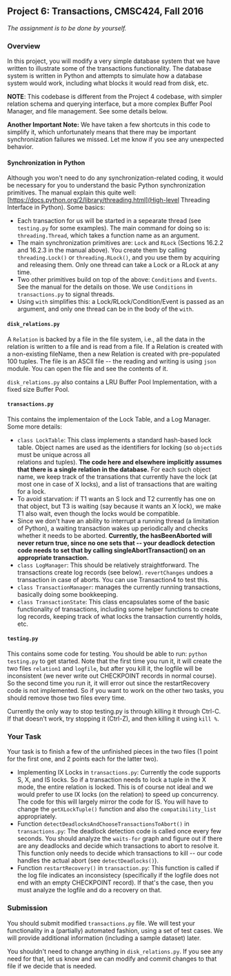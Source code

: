 ## Project 6: Transactions, CMSC424, Fall 2016

*The assignment is to be done by yourself.*

### Overview

In this project, you will modify a very simple database system that we have written to illustrate some of the transactions functionality.
The database system is written in Python and attempts to simulate how a database system would work, including what blocks it would read from disk, etc.

**NOTE**: This codebase is different from the Project 4 codebase, with simpler relation schema and querying interface, but a more complex Buffer Pool Manager, and file management.
See some details below.

**Another Important Note:** We have taken a few shortcuts in this code to simplify it, which unfortunately means that there may be important synchronization failures we missed. Let me know if you see any unexpected behavior.


#### Synchronization in Python
Although you won't need to do any synchronization-related coding, it would be necessary for you to understand the basic Python synchronization primitives. The manual
explain this quite well: [https://docs.python.org/2/library/threading.html](High-level Threading Interface in Python). Some basics:
- Each transaction for us will be started in a sepearate thread (see `testing.py` for some examples). The main command for doing so is: `threading.Thread`, which takes a function name as an argument.
- The main synchronization primitives are: `Lock` and `RLock` (Sections 16.2.2 and 16.2.3 in the manual above). You create them by calling `threading.Lock()` or `threading.RLock()`, and you use them by acquiring and releasing them. Only one thread can take a Lock or a RLock at any time.
- Two other primitives build on top of the above: `Conditions` and `Events`. See the manual for the details on those. We use `Conditions` in `transactions.py` to signal threads.
- Using `with` simplifies this: a Lock/RLock/Condition/Event is passed as an argument, and only one thread can be in the body of the `with`.

#### `disk_relations.py` 
A `Relation` is backed by a file in the file system, i.e., all the data in the relation is written to a file and is read from a file. If a Relation is created with a non-existing fileName, then a new Relation is created with pre-populated 100 tuples. The file is an ASCII file -- the reading and writing is using `json` module. 
You can open the file and see the contents of it. 

`disk_relations.py` also contains a LRU Buffer Pool Implementation, with a fixed size Buffer Pool. 

#### `transactions.py`

This contains the implementaion of the Lock Table, and a Log Manager. Some more details:
- `class LockTable`: This class implements a standard hash-based lock table. Object names are used as the identifiers for locking (so `objectid`s must be unique across all  
relations and tuples). **The code here and elsewhere implicitly assumes that there is a single relation in the database.** For each such object name, we keep track of the transations that currently have the lock (at most one in case of X locks), and a list of transactions that are waiting for a lock. 
- To avoid starvation: if T1 wants an S lock and T2 currently has one on that object, but T3 is waiting (say because it wants an X lock), we make T1 also wait, even though the locks would be compatible.
- Since we don't have an ability to interrupt a running thread (a limitation of Python), a waiting transaction wakes up periodically and checks whether it needs to be aborted. **Currently, the hasBeenAborted will never return true, since no one sets that -- your deadlock detection code needs to set that by calling singleAbortTransaction() on an appropriate transaction.**
- `class LogManager`: This should be relatively straightforward. The transactions create log records (see below). `revertChanges` undoes a transaction in case of aborts. You can use Transaction4 to test this.
- `class TransactionManager`: manages the currently running transactions, basically doing some bookkeeping.
- `class TransactionState`: This class encapsulates some of the basic functionality of transactions, including some helper functions to create log records, keeping track of 
what locks the transaction currently holds, etc.

#### `testing.py`

This contains some code for testing. You should be able to run: `python testing.py` to get started. Note that the first time you run it, it will create the
two files `relation1` and `logfile`, but after you kill it, the logfile will be inconsistent (we never write out CHECKPOINT
records in normal course). So the second time you run it, it will error out since the restartRecovery code is not implemented. So if you want to work on the other
two tasks, you should remove those two files every time.

Currently the only way to stop testing.py is through killing it through Ctrl-C. If that doesn't work, try stopping it (Ctrl-Z), and then killing it using `kill %`.

### Your Task

Your task is to finish a few of the unfinished pieces in the two files (1 point for the first one, and 2 points each for the latter two).
* Implementing IX Locks in `transactions.py`: Currently the code supports S, X, and IS locks. So if a transaction needs to lock a tuple in the X mode, the entire relation 
is locked. This
is of course not ideal and we would prefer to use IX locks (on the relation) to speed up concurrency. The code for this will largely mirror the code for IS. You will 
have to change the `getXLockTuple()` function and also the `compatibility_list` appropriately. 
* Function `detectDeadlocksAndChooseTransactionsToAbort()` in `transactions.py`: The deadlock detection code is called once every few seconds. You should analyze the `waits-for` graph and figure out 
if there are any deadlocks and decide which transactions to abort to resolve it. This function only needs to decide which transactions to kill --  our
code handles the actual abort (see `detectDeadlocks()`).
* Function `restartRecovery()` in `transaction.py`: This function is called if the log file indicates an inconsistecy (specifically if the logfile does not end with an empty CHECKPOINT record). If that's the case, then you must analyze the logfile and do a recovery on that.

### Submission
You should submit modified `transactions.py` file. We will test your functionality in a (partially) automated fashion, using a set of test cases.
We will provide additional information (including a sample dataset) later.

You shouldn't need to change anything in `disk_relations.py`. If you see any need for that, let us know and we can modify and commit changes to that file
if we decide that is needed.

